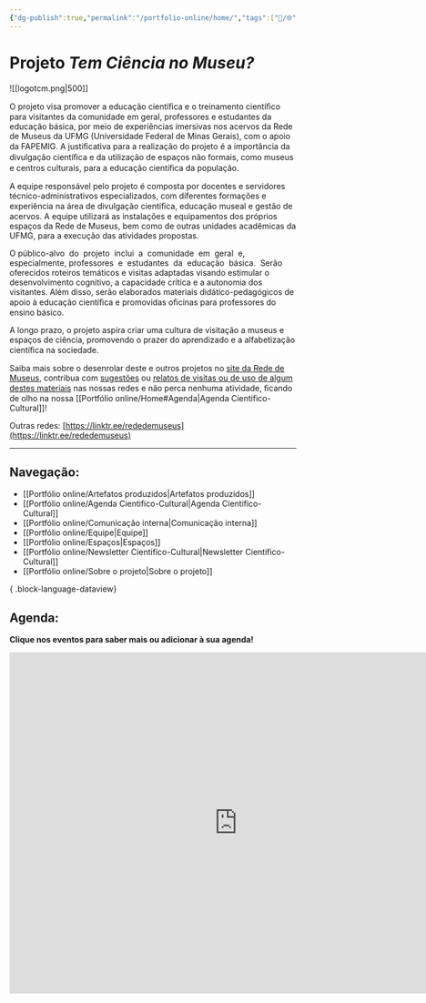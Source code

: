 ```yaml
---
{"dg-publish":true,"permalink":"/portfolio-online/home/","tags":["💼/🌐","gardenEntry"],"created":"2024-02-14T12:36:17.363-03:00","updated":"2024-02-05T17:58:35.340-03:00"}
---
```



# Projeto *Tem Ciência no Museu?*

![[logotcm.png\|500]]

O projeto visa promover a educação cientíﬁca e o treinamento cientíﬁco para visitantes da comunidade em geral, professores e estudantes da educação básica, por meio de experiências imersivas nos acervos da Rede de Museus da UFMG (Universidade Federal de Minas Gerais), com o apoio da FAPEMIG. A justiﬁcativa para a realização do projeto é a importância da divulgação cientíﬁca e da utilização de espaços não formais, como museus e centros culturais, para a educação cientíﬁca da população.

A equipe responsável pelo projeto é composta por docentes e servidores técnico-administrativos especializados, com diferentes formações e experiência na área de divulgação cientíﬁca, educação museal e gestão de acervos. A equipe utilizará as instalações e equipamentos dos próprios espaços da Rede de Museus, bem como de outras unidades acadêmicas da UFMG, para a execução das atividades propostas.

O público-alvo  do  projeto  inclui  a  comunidade  em  geral  e, especialmente, professores  e  estudantes  da  educação  básica.  Serão  oferecidos roteiros temáticos e visitas adaptadas visando estimular o desenvolvimento cognitivo, a capacidade crítica e a autonomia dos visitantes. Além disso, serão elaborados materiais didático-pedagógicos de apoio à educação cientíﬁca e promovidas oﬁcinas para professores do ensino básico.

A longo prazo, o projeto aspira criar uma cultura de visitação a museus e espaços de ciência, promovendo o prazer do aprendizado e a alfabetização cientíﬁca na sociedade.

Saiba mais sobre o desenrolar deste e outros projetos no [site da Rede de Museus](https://www.ufmg.br/rededemuseus), contribua com [sugestões](https://www.menti.com/alo3cowakwfd) ou [relatos de visitas ou de uso de algum destes materiais](https://www.menti.com/al35t98c8ytc) nas nossas redes e não perca nenhuma atividade, ﬁcando de olho na nossa [[Portfólio online/Home#Agenda\|Agenda Cientifico-Cultural]]!

Outras redes: [https://linktr.ee/rededemuseus](https://linktr.ee/rededemuseus)

***

## Navegação:

- [[Portfólio online/Artefatos produzidos\|Artefatos produzidos]]
- [[Portfólio online/Agenda Cientifico-Cultural\|Agenda Cientifico-Cultural]]
- [[Portfólio online/Comunicação interna\|Comunicação interna]]
- [[Portfólio online/Equipe\|Equipe]]
- [[Portfólio online/Espaços\|Espaços]]
- [[Portfólio online/Newsletter Cientifico-Cultural\|Newsletter Cientifico-Cultural]]
- [[Portfólio online/Sobre o projeto\|Sobre o projeto]]

{ .block-language-dataview}



## Agenda:

**Clique nos eventos para saber mais ou adicionar à sua agenda!**

<iframe src="https://calendar.google.com/calendar/embed?src=df7ace29b2d09f0663adbbbbfccb5833c369ae3ffbc867d1dbab5c5fe699cc8f%40group.calendar.google.com&ctz=America%2FSao_Paulo" style="border: 0" width="800" height="600" frameborder="0" scrolling="no"></iframe>
